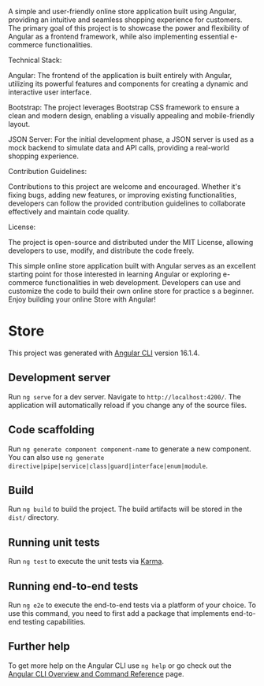 A simple and user-friendly online store application built using Angular, providing an intuitive and seamless shopping experience for customers. The primary goal of this project is to showcase the power and flexibility of Angular as a frontend framework, while also implementing essential e-commerce functionalities.

Technical Stack:

Angular: The frontend of the application is built entirely with Angular, utilizing its powerful features and components for creating a dynamic and interactive user interface.

Bootstrap: The project leverages Bootstrap CSS framework to ensure a clean and modern design, enabling a visually appealing and mobile-friendly layout.

JSON Server: For the initial development phase, a JSON server is used as a mock backend to simulate data and API calls, providing a real-world shopping experience.

Contribution Guidelines:

Contributions to this project are welcome and encouraged. Whether it's fixing bugs, adding new features, or improving existing functionalities, developers can follow the provided contribution guidelines to collaborate effectively and maintain code quality.

License:

The project is open-source and distributed under the MIT License, allowing developers to use, modify, and distribute the code freely.

This simple online store application built with Angular serves as an excellent starting point for those interested in learning Angular or exploring e-commerce functionalities in web development. Developers can use and customize the code to build their own online store for practice s a beginner. Enjoy building your online Store with Angular!


# Store

This project was generated with [Angular CLI](https://github.com/angular/angular-cli) version 16.1.4.

## Development server

Run `ng serve` for a dev server. Navigate to `http://localhost:4200/`. The application will automatically reload if you change any of the source files.

## Code scaffolding

Run `ng generate component component-name` to generate a new component. You can also use `ng generate directive|pipe|service|class|guard|interface|enum|module`.

## Build

Run `ng build` to build the project. The build artifacts will be stored in the `dist/` directory.

## Running unit tests

Run `ng test` to execute the unit tests via [Karma](https://karma-runner.github.io).

## Running end-to-end tests

Run `ng e2e` to execute the end-to-end tests via a platform of your choice. To use this command, you need to first add a package that implements end-to-end testing capabilities.

## Further help

To get more help on the Angular CLI use `ng help` or go check out the [Angular CLI Overview and Command Reference](https://angular.io/cli) page.
